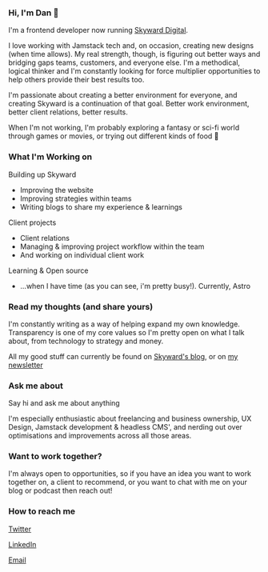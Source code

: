 <!--
**danspratling/danspratling** is a ✨ _special_ ✨ repository because its `README.md` (this file) appears on your GitHub profile.

Here are some ideas to get you started:

- 🔭 I’m currently working on ...
- 🌱 I’m currently learning ...
- 👯 I’m looking to collaborate on ...
- 🤔 I’m looking for help with ...
- 💬 Ask me about ...
- 📫 How to reach me: ...
- 😄 Pronouns: ...
- ⚡ Fun fact: ...
-->


### Hi, I'm Dan 👋

I'm a frontend developer now running [Skyward Digital](https://skyward.digital).

I love working with Jamstack tech and, on occasion, creating new designs (when time allows). My real strength, though, is figuring out better ways and bridging gaps teams, customers, and everyone else. I'm a methodical, logical thinker and I'm constantly looking for force multiplier opportunities to help others provide their best results too.

I'm passionate about creating a better environment for everyone, and creating Skyward is a continuation of that goal. Better work environment, better client relations, better results.

When I'm not working, I'm probably exploring a fantasy or sci-fi world through games or movies, or trying out different kinds of food 🍜

### What I'm Working on

Building up Skyward
- Improving the website
- Improving strategies within teams
- Writing blogs to share my experience & learnings

Client projects
- Client relations
- Managing & improving project workflow within the team
- And working on individual client work

Learning & Open source
- ...when I have time (as you can see, i'm pretty busy!). Currently, Astro

### Read my thoughts (and share yours)

I'm constantly writing as a way of helping expand my own knowledge. Transparency is one of my core values so I'm pretty open on what I talk about, from technology to strategy and money.

All my good stuff can currently be found on [Skyward's blog](https://skyward.digital/blog), or on [my newsletter](https://skyward.digital/newsletter)

### Ask me about

Say hi and ask me about anything

I'm especially enthusiastic about freelancing and business ownership, UX Design, Jamstack development & headless CMS', and nerding out over optimisations and improvements across all those areas.

### Want to work together?

I'm always open to opportunities, so if you have an idea you want to work together on, a client to recommend, or you want to chat with me on your blog or podcast then reach out!

### How to reach me

[Twitter](https://twitter.com/dan_spratling)

[LinkedIn](https://linkedin.com/in/dan-spratling)

[Email](https://skyward.digital/contact)
